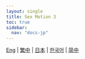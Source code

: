 ```yaml
---
layout: single
title: Sex Motion 3
toc: true
sidebar:
  nav: "docs-jp"
---
```

[Eng](/dancexr/features/sm3_motion) | [繁中](/tw/dancexr/features/sm3_motion) | [日本](/jp/dancexr/features/sm3_motion) | [한국어](/kr/dancexr/features/sm3_motion) | [简中](/zh/dancexr/features/sm3_motion)


